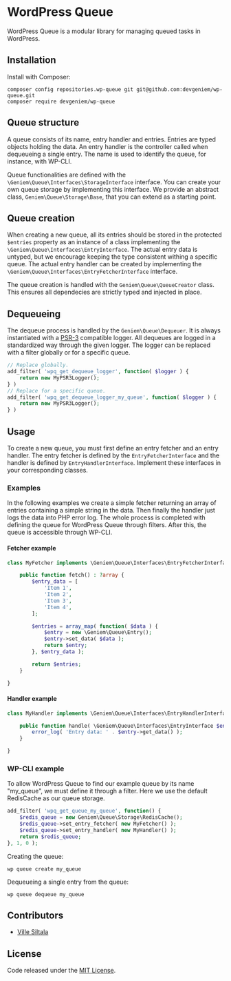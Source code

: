 # WordPress Queue

WordPress Queue is a modular library for managing queued tasks in WordPress.

## Installation

Install with Composer:

```
composer config repositories.wp-queue git git@github.com:devgeniem/wp-queue.git
composer require devgeniem/wp-queue
```

## Queue structure

A queue consists of its name, entry handler and entries. Entries are typed objects holding the data. An entry handler is the controller called when dequeueing a single entry. The name is used to identify the queue, for instance, with WP-CLI.

Queue functionalities are defined with the `\Geniem\Queue\Interfaces\StorageInterface` interface. You can create your own queue storage by implementing this interface. We provide an abstract class, `Geniem\Queue\Storage\Base`, that you can extend as a starting point.

## Queue creation

When creating a new queue, all its entries should be stored in the protected `$entries` property as an instance of a class implementing the `\Geniem\Queue\Interfaces\EntryInterface`. The actual entry data is untyped, but we encourage keeping the type consistent withing a specific queue. The actual entry handler can be created by implementing the `\Geniem\Queue\Interfaces\EntryFetcherInterface` interface.

The queue creation is handled with the `Geniem\Queue\QueueCreator` class. This ensures all dependecies are strictly typed and injected in place.

## Dequeueing

The dequeue process is handled by the `Geniem\Queue\Dequeuer`. It is always instantiated with a [PSR-3](https://www.php-fig.org/psr/psr-3/) compatible logger. All dequeues are logged in a standardized way through the given logger. The logger can be replaced with a filter globally or for a specific queue.

```php
// Replace globally.
add_filter( 'wpq_get_dequeue_logger', function( $logger ) {
    return new MyPSR3Logger();
} )
// Replace for a specific queue.
add_filter( 'wpq_get_dequeue_logger_my_queue', function( $logger ) {
    return new MyPSR3Logger();
} )
```

## Usage

To create a new queue, you must first define an entry fetcher and an entry handler. The entry fetcher is defined by the `EntryFetcherInterface` and the handler is defined by `EntryHandlerInterface`. Implement these interfaces in your corresponding classes.

### Examples

In the following examples we create a simple fetcher returning an array of entries containing a simple string in the data. Then finally the handler just logs the data into PHP error log. The whole process is completed with defining the queue for WordPress Queue through filters. After this, the queue is accessible through WP-CLI.

#### Fetcher example

```php
class MyFetcher implements \Geniem\Queue\Interfaces\EntryFetcherInterface {

    public function fetch() : ?array {
        $entry_data = [
            'Item 1',
            'Item 2',
            'Item 3',
            'Item 4',
        ];

        $entries = array_map( function( $data ) {
            $entry = new \Geniem\Queue\Entry();
            $entry->set_data( $data );
            return $entry;
        }, $entry_data );

        return $entries;
    }

}
```

#### Handler example

```php
class MyHandler implements \Geniem\Queue\Interfaces\EntryHandlerInterface {

    public function handle( \Geniem\Queue\Interfaces\EntryInterface $entry ) {
        error_log( 'Entry data: ' . $entry->get_data() );
    }

}
```

### WP-CLI example

To allow WordPress Queue to find our example queue by its name "my_queue", we must define it through a filter. Here we use the default RedisCache as our queue storage.

```php
add_filter( 'wpq_get_queue_my_queue', function() {
    $redis_queue = new Geniem\Queue\Storage\RedisCache();
    $redis_queue->set_entry_fetcher( new MyFetcher() );
    $redis_queue->set_entry_handler( new MyHandler() );
    return $redis_queue;
}, 1, 0 );
```

Creating the queue:

```
wp queue create my_queue
```

Dequeueing a single entry from the queue:

```
wp queue dequeue my_queue
```

## Contributors

- [Ville Siltala](https://github.com/villesiltala)

## License

Code released under the [MIT License](https://github.com/twbs/bootstrap/blob/master/LICENSE).
